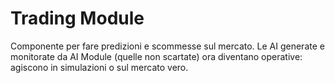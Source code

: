 # Trading Module

Componente per fare predizioni e scommesse sul mercato. Le AI generate e monitorate da AI Module (quelle non scartate) ora diventano operative: agiscono in simulazioni o sul mercato vero.
